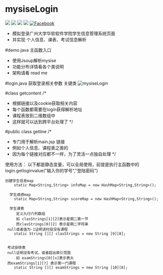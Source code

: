 # mysiseLogin
[![](https://img.shields.io/badge/license-MIT-blue.svg)](https://github.com/cncoder/mysiseLogin/master/LICENSE.txt)
[![](https://img.shields.io/github/release/cncoder/mysiseLogin.svg)](https://github.com/cncoder/mysiseLogin/releases)
[![](https://img.shields.io/github/stars/cncoder/mysiseLogin.svg)](https://github.com/cncoder/mysiseLogin/stargazers)
[![](https://img.shields.io/github/forks/cncoder/mysiseLogin.svg)](https://github.com/cncoder/mysiseLogin/network)
[![Facebook](https://img.shields.io/badge/facebook-@romennt-green.svg?style=flat)](https://www.facebook.com/romennt)


 * 模拟登录广州大学华软软件学院学生信息管理系统页面
 * 并实现 个人信息、课表、考试信息解析


#demo.java
  主函数入口
 * 使用Jsoup解析mysise
 * 功能分布详情看各个类说明
 * 架构请看 read me

 #login.java
 获取登录相关参数
 关键类
 ![mysiseLogin](http://www.yicodes.com/wp-content/uploads/2016/05/simple.png)

 #class getcontent
 /*
 * 根据链接以及cookie获取相关内容
 * 每个函数都需要在login获得解析地址
 * 课程表放到二维数组中
 * 这样就可以达到跨平台处理了
 */

 #public class getline
 /*
 * 专门用于解析main.jsp 链接
 * 例如个人信息、课程表之类的
 * 因为每个链接对应都不一样，为了灵活一点独自处理
 */

 使用方法：
 以下都是静态变量，可以全局使用，前提是执行主函数中的 login.getloginvalue("输入你的学号","登陆密码")

    创建学生信息map
		static Map<String,String> infoMap = new HashMap<String,String>();

	  学生成绩map
		static Map<String,String> scoreMap = new HashMap<String,String>();

      学生课表
		 定义九行六列数组
		 如 clasStrings[1][2]表示星期二第一节
		 而clasStrings[0][2] 表示星期二字符串
     null或者值为-1证明该时段没有课程
		static String [][] clasStrings = new String [9][8];


     考试安排表
     null证明没有考试，或者超出索引范围
		 如 examStrings[0][x]表示表头
     而examStrings[1][?] 表示第一门课程
		static String [][] examStrings = new String [10][8];
